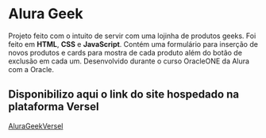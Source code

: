 # Alura Geek
Projeto feito com o intuito de servir com uma lojinha de produtos geeks.
Foi feito em **HTML**, **CSS** e **JavaScript**.
Contém uma formulário para inserção de novos produtos e cards para mostra de cada produto além do botão de exclusão em cada um.
Desenvolvido durante o curso OracleONE da Alura com a Oracle.

## Disponibilizo aqui o link do site hospedado na plataforma Versel
[AluraGeekVersel](https://alura-geek-nine-hazel.vercel.app/)